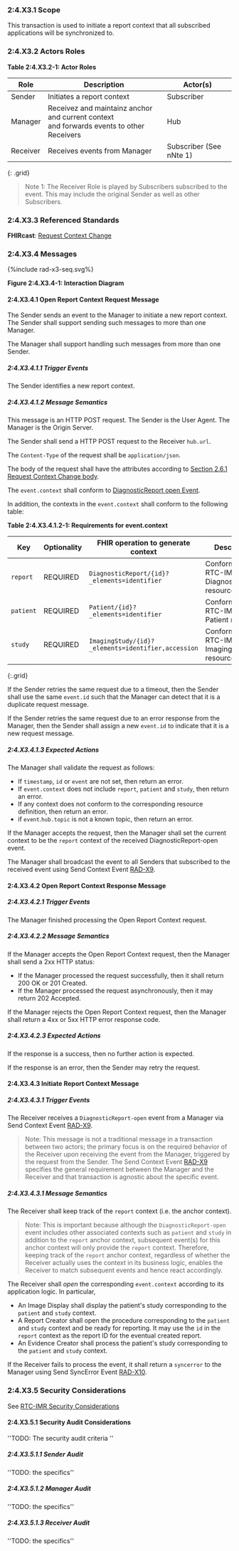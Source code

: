 ### 2:4.X3.1 Scope

This transaction is used to initiate a report context that all subscribed applications will be synchronized to.

### 2:4.X3.2 Actors Roles

**Table 2:4.X3.2-1: Actor Roles**

| Role | Description | Actor(s) |
|------|-------------|----------|
| Sender | Initiates a report context | Subscriber |
| Manager | Receivez and maintainz anchor and current context<br>and forwards events to other Receivers | Hub |
| Receiver | Receives events from Manager | Subscriber (See nNte 1) |
{: .grid}

> Note 1: The Receiver Role is played by Subscribers subscribed to the event. This may include the original Sender as well as other Subscribers.

### 2:4.X3.3 Referenced Standards

**FHIRcast**: [Request Context Change](https://build.fhir.org/ig/HL7/fhircast-docs/2-6-RequestContextChange.html#request-context-change)

### 2:4.X3.4 Messages

<div>
{%include rad-x3-seq.svg%}
</div>

<div style="clear: left"/>

**Figure 2:4.X3.4-1: Interaction Diagram**

#### 2:4.X3.4.1 Open Report Context Request Message
The Sender sends an event to the Manager to initiate a new report context. The Sender shall support sending such messages to more than one Manager.

The Manager shall support handling such messages from more than one Sender. 

##### 2:4.X3.4.1.1 Trigger Events

The Sender identifies a new report context.

##### 2:4.X3.4.1.2 Message Semantics

This message is an HTTP POST request. The Sender is the User Agent. The Manager is the Origin Server.

The Sender shall send a HTTP POST request to the Receiver `hub.url`.

The `Content-Type` of the request shall be `application/json`.

The body of the request shall have the attributes according to [Section 2.6.1 Request Context Change body](https://build.fhir.org/ig/HL7/fhircast-docs/2-6-RequestContextChange.html#request-context-change-body).

The `event.context` shall conform to [DiagnosticReport open Event](https://build.fhir.org/ig/HL7/fhircast-docs/3-6-1-diagnosticreport-open.html).

In addition, the contexts in the `event.context` shall conform to the following table:

**Table 2:4.X3.4.1.2-1: Requirements for event.context**

Key | Optionality | FHIR operation to generate context | Description
--- | --- | --- | ---
`report`| REQUIRED | `DiagnosticReport/{id}?_elements=identifier` | Conform to the RTC-IMR-DiagnosticReport resource
`patient` | REQUIRED | `Patient/{id}?_elements=identifier` | Conform to the RTC-IMR-Patient resource
`study` | REQUIRED | `ImagingStudy/{id}?_elements=identifier,accession` | Conform to the RTC-IMR-ImagingStudy resource
{:.grid}

If the Sender retries the same request due to a timeout, then the Sender shall use the same `event.id` such that the Manager can detect that it is a duplicate request message.

If the Sender retries the same request due to an error response from the Manager, then the Sender shall assign a new `event.id` to indicate that it is a new request message.

##### 2:4.X3.4.1.3 Expected Actions

The Manager shall validate the request as follows:

* If `timestamp`, `id` or `event` are not set, then return an error.
* If `event.context` does not include `report`, `patient` and `study`, then return an error.
* If any context does not conform to the corresponding resource definition, then return an error.
* if `event`.`hub.topic` is not a known topic, then return an error.

If the Manager accepts the request, then the Manager shall set the current context to be the `report` context of the received DiagnosticReport-open event.

The Manager shall broadcast the event to all Senders that subscribed to the received event using Send Context Event [RAD-X9](rad-x9.html).

#### 2:4.X3.4.2 Open Report Context Response Message

##### 2:4.X3.4.2.1 Trigger Events

The Manager finished processing the Open Report Context request.

##### 2:4.X3.4.2.2 Message Semantics

If the Manager accepts the Open Report Context request, then the Manager shall send a 2xx HTTP status:

* If the Manager processed the request successfully, then it shall return 200 OK or 201 Created.
* If the Manager processed the request asynchronously, then it may return 202 Accepted.

If the Manager rejects the Open Report Context request, then the Manager shall return a 4xx or 5xx HTTP error response code.

##### 2:4.X3.4.2.3 Expected Actions

If the response is a success, then no further action is expected.

If the response is an error, then the Sender may retry the request.

#### 2:4.X3.4.3 Initiate Report Context Message

##### 2:4.X3.4.3.1 Trigger Events

The Receiver receives a `DiagnosticReport-open` event from a Manager via Send Context Event [RAD-X9](rad-x9.html).

> Note: This message is not a traditional message in a transaction between two actors; the primary focus is on the required behavior of the Receiver upon receiving the event from the Manager, triggered by the request from the Sender. The Send Context Event [RAD-X9](rad-x9.html) specifies the general requirement between the Manager and the Receiver and that transaction is agnostic about the specific event.

##### 2:4.X3.4.3.1 Message Semantics

The Receiver shall keep track of the `report` context (i.e. the anchor context).

> Note: This is important because although the `DiagnosticReport-open` event includes other associated contexts such as `patient` and `study` in addition to the `report` anchor context, subsequent event(s) for this anchor context will only provide the `report` context. Therefore, keeping track of the `report` anchor context, regardless of whether the Receiver actually uses the context in its business logic, enables the Receiver to match subsequent events and hence react accordingly. 

The Receiver shall *open* the corresponding `event.context` according to its application logic. In particular,
- An Image Display shall display the patient's study corresponding to the `patient` and `study` context.
- A Report Creator shall open the procedure corresponding to the `patient` and `study` context and be ready for reporting. It may use the `id` in the `report` context as the report ID for the eventual created report.
- An Evidence Creator shall process the patient's study corresponding to the `patient` and `study` context.

If the Receiver fails to process the event, it shall return a `syncerror` to the Manager using Send SyncError Event [RAD-X10](rad-10.html).

### 2:4.X3.5 Security Considerations

See [RTC-IMR Security Considerations](volume-1.html#1xx5-rtc-imr-security-considerations)

#### 2:4.X3.5.1 Security Audit Considerations

''TODO: The security audit criteria ''

##### 2:4.X3.5.1.1 Sender Audit 

''TODO: the specifics''

##### 2:4.X3.5.1.2 Manager Audit 

''TODO: the specifics''

##### 2:4.X3.5.1.3 Receiver Audit 

''TODO: the specifics''
